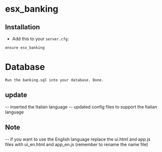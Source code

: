 # esx_banking

## Installation
- Add this to your `server.cfg`:

```
ensure esx_banking
```

# Database
```
Run the banking.sql into your database. Done.
```

## update

-- inserted the Italian language 
-- updated config files to support the Italian language

## Note 
-- if you want to use the English language replace the ui.html and app.js files with ui_en.html and app_en.js (remember to rename the name file)

